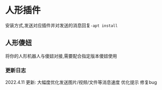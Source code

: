 # 人形插件

安装方式,发送对应插件并对发送的消息回复`-apt install`

## 人形傻妞

将你的人形机器人与傻妞对接,需要配合指定版本傻妞使用

### 更新日志
2022.4.11 更新:
大幅度优化发送图片/视频/文件等消息速度
优化提示
修复bug
